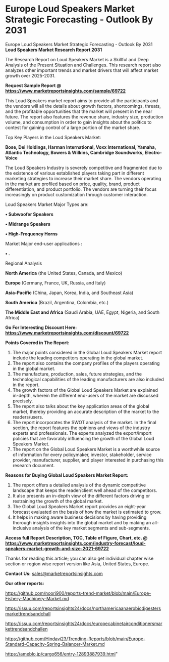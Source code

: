 # Europe Loud Speakers Market Strategic Forecasting - Outlook By 2031
Europe Loud Speakers Market Strategic Forecasting - Outlook By 2031
<strong>Loud Speakers Market Research Report 2031</strong>

The Research Report on Loud Speakers Market is a Skillful and Deep Analysis of the Present Situation and Challenges. This research report also analyzes other important trends and market drivers that will affect market growth over 2025-2031.

<strong>Request Sample Report @ <a href=https://www.marketreportsinsights.com/sample/69722>https://www.marketreportsinsights.com/sample/69722</a></strong>

This Loud Speakers market report aims to provide all the participants and the vendors will all the details about growth factors, shortcomings, threats, and the profitable opportunities that the market will present in the near future. The report also features the revenue share, industry size, production volume, and consumption in order to gain insights about the politics to contest for gaining control of a large portion of the market share.

Top Key Players in the Loud Speakers Market:

<strong>Bose, Dei Holdings, Harman International, Voxx International, Yamaha, Atlantic Technology, Bowers & Wilkins, Cambridge Soundworks, Electro-Voice</strong>

The Loud Speakers Industry is severely competitive and fragmented due to the existence of various established players taking part in different marketing strategies to increase their market share. The vendors operating in the market are profiled based on price, quality, brand, product differentiation, and product portfolio. The vendors are turning their focus increasingly on product customization through customer interaction.

Loud Speakers Market Major Types are:

<strong>• Subwoofer Speakers

• Midrange Speakers

• High-Frequency Horns</strong>

Market Major end-user applications :

<strong>• .</strong>

Regional Analysis

</u><strong><b>North America</b></strong> (the United States, Canada, and Mexico)

<strong><b>Europe </b></strong>(Germany, France, UK, Russia, and Italy)

<strong><b>Asia-Pacific</b></strong> (China, Japan, Korea, India, and Southeast Asia)

<strong><b>South America</b></strong> (Brazil, Argentina, Colombia, etc.)

<strong><b>The Middle East and Africa</b></strong> (Saudi Arabia, UAE, Egypt, Nigeria, and South Africa)

<strong>Go For Interesting Discount Here: <a href=https://www.marketreportsinsights.com/discount/69722>https://www.marketreportsinsights.com/discount/69722</a></strong>

<strong>Points Covered in The Report:</strong>
<ol>
  <li>The major points considered in the Global Loud Speakers Market report include the leading competitors operating in the global market.</li>
  <li>The report also contains the company profiles of the players operating in the global market.</li>
  <li>The manufacture, production, sales, future strategies, and the technological capabilities of the leading manufacturers are also included in the report.</li>
  <li>The growth factors of the Global Loud Speakers Market are explained in-depth, wherein the different end-users of the market are discussed precisely.</li>
  <li>The report also talks about the key application areas of the global market, thereby providing an accurate description of the market to the readers/users.</li>
  <li>The report incorporates the SWOT analysis of the market. In the final section, the report features the opinions and views of the industry experts and professionals. The experts analyzed the export/import policies that are favorably influencing the growth of the Global Loud Speakers Market.</li>
  <li>The report on the Global Loud Speakers Market is a worthwhile source of information for every policymaker, investor, stakeholder, service provider, manufacturer, supplier, and player interested in purchasing this research document.</li>
</ol>
<strong>Reasons for Buying Global Loud Speakers Market Report:</strong>

<ol>
  <li>The report offers a detailed analysis of the dynamic competitive landscape that keeps the reader/client well ahead of the competitors.</li>
  <li>It also presents an in-depth view of the different factors driving or restraining the growth of the global market.</li>
  <li>The Global Loud Speakers Market report provides an eight-year forecast evaluated on the basis of how the market is estimated to grow.</li>
  <li>It helps in making aware business decisions by having providing thorough insights insights into the global market and by making an all-inclusive analysis of the key market segments and sub-segments.</li>
</ol>
<strong>Access full Report Description, TOC, Table of Figure, Chart, etc. @ <a href=https://www.marketreportsinsights.com/industry-forecast/loud-speakers-market-growth-and-size-2021-69722>https://www.marketreportsinsights.com/industry-forecast/loud-speakers-market-growth-and-size-2021-69722</a></strong>


Thanks for reading this article; you can also get individual chapter wise section or region wise report version like Asia, United States, Europe.

<strong>Contact Us:</strong>
sales@marketreportsinsights.com

<strong>Our other reports:</strong>

<a href=https://github.com/noori900/reports-trend-market/blob/main/Europe-Fishery-Machinery-Market.md>https://github.com/noori900/reports-trend-market/blob/main/Europe-Fishery-Machinery-Market.md</a>

<a href=https://issuu.com/reportsinsights24/docs/northamericaanaerobicdigestersmarkettrendsandchall>https://issuu.com/reportsinsights24/docs/northamericaanaerobicdigestersmarkettrendsandchall</a>

<a href=https://issuu.com/reportsinsights24/docs/europecabinetairconditionersmarkettrendsandchallen>https://issuu.com/reportsinsights24/docs/europecabinetairconditionersmarkettrendsandchallen</a>

<a href=https://github.com/Hindavi23/Trending-Reports/blob/main/Europe-Standard-Capacity-Spring-Balancer-Market.md>https://github.com/Hindavi23/Trending-Reports/blob/main/Europe-Standard-Capacity-Spring-Balancer-Market.md</a>

<a href=https://ameblo.jp/cargo656/entry-12893887939.html>https://ameblo.jp/cargo656/entry-12893887939.html</a>"
